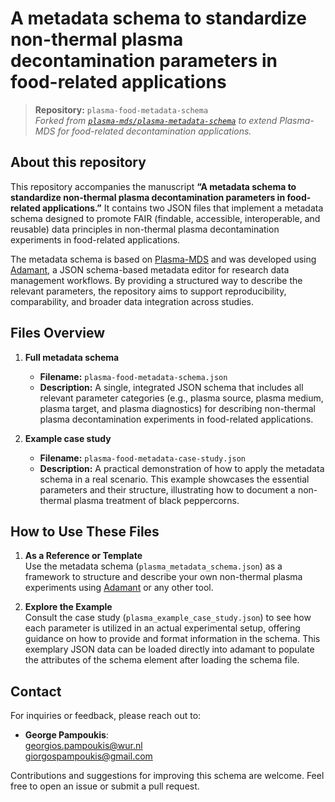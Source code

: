 # A metadata schema to standardize non-thermal plasma decontamination parameters in food-related applications

> **Repository:** `plasma-food-metadata-schema`  
> *Forked from [`plasma-mds/plasma-metadata-schema`](https://github.com/plasma-mds/plasma-metadata-schema) to extend Plasma-MDS for food-related decontamination applications.*

## About this repository
This repository accompanies the manuscript **“A metadata schema to standardize non-thermal plasma decontamination parameters in food-related applications.”** It contains two JSON files that implement a metadata schema designed to promote FAIR (findable, accessible, interoperable, and reusable) data principles in non-thermal plasma decontamination experiments in food-related applications.

The metadata schema is based on [Plasma-MDS](https://doi.org/10.1038/s41597-020-00771-0) and was developed using [Adamant](https://doi.org/10.12688/f1000research.110875.2), a JSON schema-based metadata editor for research data management workflows. By providing a structured way to describe the relevant parameters, the repository aims to support reproducibility, comparability, and broader data integration across studies.

## Files Overview

1. **Full metadata schema**
   - **Filename:** `plasma-food-metadata-schema.json`  
   - **Description:** A single, integrated JSON schema that includes all relevant parameter categories (e.g., plasma source, plasma medium, plasma target, and plasma diagnostics) for describing non-thermal plasma decontamination experiments in food-related applications.

2. **Example case study**
   - **Filename:** `plasma-food-metadata-case-study.json`  
   - **Description:** A practical demonstration of how to apply the metadata schema in a real scenario. This example showcases the essential parameters and their structure, illustrating how to document a non-thermal plasma treatment of black peppercorns.

## How to Use These Files

1. **As a Reference or Template**  
   Use the metadata schema (`plasma_metadata_schema.json`) as a framework to structure and describe your own non-thermal plasma experiments using [Adamant](https://plasma-mds.github.io/adamant) or any other tool.

2. **Explore the Example**  
   Consult the case study (`plasma_example_case_study.json`) to see how each parameter is utilized in an actual experimental setup, offering guidance on how to provide and format information in the schema. This exemplary JSON data can be loaded directly into adamant to populate the attributes of the schema element after loading the schema file.

## Contact
For inquiries or feedback, please reach out to:

- **George Pampoukis**:  
  [georgios.pampoukis@wur.nl](mailto:georgios.pampoukis@wur.nl)  
  [giorgospampoukis@gmail.com](mailto:giorgospampoukis@gmail.com)

Contributions and suggestions for improving this schema are welcome. Feel free to open an issue or submit a pull request.
